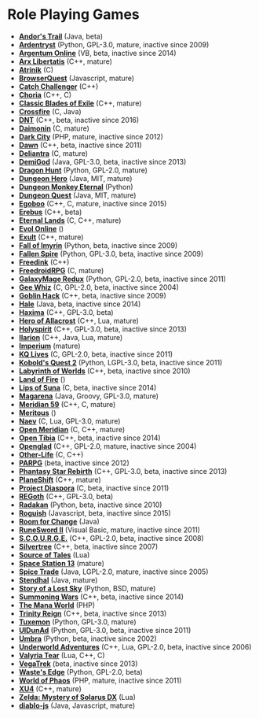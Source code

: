 # Role Playing Games

[comment]: # (start of autogenerated content, do not edit)
- **[Andor's Trail](andors_trail.md)** (Java, beta)
- **[Ardentryst](ardentryst.md)** (Python, GPL-3.0, mature, inactive since 2009)
- **[Argentum Online](argentum_online.md)** (VB, beta, inactive since 2014)
- **[Arx Libertatis](arx_libertatis.md)** (C++, mature)
- **[Atrinik](atrinik.md)** (C)
- **[BrowserQuest](browserquest.md)** (Javascript, mature)
- **[Catch Challenger](catch_challenger.md)** (C++)
- **[Choria](choria.md)** (C++, C)
- **[Classic Blades of Exile](blades_of_exile.md)** (C++, mature)
- **[Crossfire](crossfire.md)** (C, Java)
- **[DNT](dnt.md)** (C++, beta, inactive since 2016)
- **[Daimonin](daimonin.md)** (C, mature)
- **[Dark City](dark_city.md)** (PHP, mature, inactive since 2012)
- **[Dawn](dawn.md)** (C++, beta, inactive since 2011)
- **[Deliantra](deliantra.md)** (C, mature)
- **[DemiGod](demigod.md)** (Java, GPL-3.0, beta, inactive since 2013)
- **[Dragon Hunt](dragon_hunt.md)** (Python, GPL-2.0, mature)
- **[Dungeon Hero](dungeon_hero.md)** (Java, MIT, mature)
- **[Dungeon Monkey Eternal](dungeon_monkey_eternal.md)** (Python)
- **[Dungeon Quest](dungeon_quest.md)** (Java, MIT, mature)
- **[Egoboo](egoboo.md)** (C++, C, mature, inactive since 2015)
- **[Erebus](erebus.md)** (C++, beta)
- **[Eternal Lands](eternal_lands.md)** (C, C++, mature)
- **[Evol Online](evol_online.md)** ()
- **[Exult](exult.md)** (C++, mature)
- **[Fall of Imyrin](fall_of_imiryn.md)** (Python, beta, inactive since 2009)
- **[Fallen Spire](fallen_spire.md)** (Python, GPL-3.0, beta, inactive since 2009)
- **[Freedink](freedink.md)** (C++)
- **[FreedroidRPG](freedroid.md)** (C, mature)
- **[GalaxyMage Redux](galaxymage_redux.md)** (Python, GPL-2.0, beta, inactive since 2011)
- **[Gee Whiz](geewhiz.md)** (C, GPL-2.0, beta, inactive since 2004)
- **[Goblin Hack](goblin_hack.md)** (C++, beta, inactive since 2009)
- **[Hale](hale.md)** (Java, beta, inactive since 2014)
- **[Haxima](haxima.md)** (C++, GPL-3.0, beta)
- **[Hero of Allacrost](hero_of_allacrost.md)** (C++, Lua, mature)
- **[Holyspirit](holy_spirit.md)** (C++, GPL-3.0, beta, inactive since 2013)
- **[Ilarion](ilarion.md)** (C++, Java, Lua, mature)
- **[Imperium](imperium.md)** (mature)
- **[KQ Lives](kq_lives.md)** (C, GPL-2.0, beta, inactive since 2011)
- **[Kobold's Quest 2](kobolds_quest_2.md)** (Python, LGPL-3.0, beta, inactive since 2011)
- **[Labyrinth of Worlds](labyrinth_of_worlds.md)** (C++, beta, inactive since 2010)
- **[Land of Fire](land_of_fire.md)** ()
- **[Lips of Suna](lips_of_suna.md)** (C, beta, inactive since 2014)
- **[Magarena](magarena.md)** (Java, Groovy, GPL-3.0, mature)
- **[Meridian 59](meridian59.md)** (C++, C, mature)
- **[Meritous](meritous.md)** ()
- **[Naev](naev.md)** (C, Lua, GPL-3.0, mature)
- **[Open Meridian](open_meridian.md)** (C, C++, mature)
- **[Open Tibia](open_tibia.md)** (C++, beta, inactive since 2014)
- **[Openglad](openglad.md)** (C++, GPL-2.0, mature, inactive since 2004)
- **[Other-Life](other_life.md)** (C, C++)
- **[PARPG](parpg.md)** (beta, inactive since 2012)
- **[Phantasy Star Rebirth](phantasy.md)** (C++, GPL-3.0, beta, inactive since 2013)
- **[PlaneShift](planeshift.md)** (C++, mature)
- **[Project Diaspora](project_diaspora.md)** (C, beta, inactive since 2011)
- **[REGoth](regoth.md)** (C++, GPL-3.0, beta)
- **[Radakan](radakan.md)** (Python, beta, inactive since 2010)
- **[Roguish](roguish.md)** (Javascript, beta, inactive since 2015)
- **[Room for Change](room_for_change.md)** (Java)
- **[RuneSword II](runesword_ii.md)** (Visual Basic, mature, inactive since 2011)
- **[S.C.O.U.R.G.E.](scourge.md)** (C++, GPL-2.0, beta, inactive since 2008)
- **[Silvertree](silvertree.md)** (C++, beta, inactive since 2007)
- **[Source of Tales](source_of_tales.md)** (Lua)
- **[Space Station 13](space_station_13.md)** (mature)
- **[Spice Trade](spice_trade.md)** (Java, LGPL-2.0, mature, inactive since 2005)
- **[Stendhal](stendhal.md)** (Java, mature)
- **[Story of a Lost Sky](story_of_a_lost_sky.md)** (Python, BSD, mature)
- **[Summoning Wars](summoming_wars.md)** (C++, beta, inactive since 2014)
- **[The Mana World](manaworld.md)** (PHP)
- **[Trinity Reign](trinity_reign.md)** (C++, beta, inactive since 2013)
- **[Tuxemon](tuxemon.md)** (Python, GPL-3.0, mature)
- **[UlDunAd](uidunad.md)** (Python, GPL-3.0, beta, inactive since 2011)
- **[Umbra](umbra.md)** (Python, beta, inactive since 2002)
- **[Underworld Adventures](underworld_adventures.md)** (C++, Lua, GPL-2.0, beta, inactive since 2006)
- **[Valyria Tear](valyria_tear.md)** (Lua, C++, C)
- **[VegaTrek](vegatrek.md)** (beta, inactive since 2013)
- **[Waste's Edge](wastes_edge.md)** (Python, GPL-2.0, beta)
- **[World of Phaos](world_of_phaos.md)** (PHP, mature, inactive since 2011)
- **[XU4](xu4.md)** (C++, mature)
- **[Zelda: Mystery of Solarus DX](zelda_mystery_of_solarus_dx.md)** (Lua)
- **[diablo-js](diablo_js.md)** (Java, Javascript, mature)

[comment]: # (end of autogenerated content)